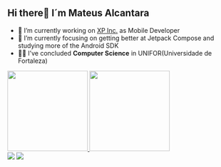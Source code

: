 ## Hi there👋 I´m Mateus Alcantara
- 🔭 I’m currently working on <a href = "https://www.linkedin.com/company/xpinc/mycompany/">XP Inc.<a/> as Mobile Developer
- 📖 I’m currently focusing on getting better at Jetpack Compose and studying more of the Android SDK
- 👨‍🎓 I’ve concluded <b>Computer Science</b> in UNIFOR(Universidade de Fortaleza)
<div>
  <a href="https://github.com/mateusAlcantara-dv" />
  <img height="180em" src="https://github-readme-stats.vercel.app/api?username=mateusAlcantara-dv&show_icons=true&theme=dark&include_all_commits=true&count_private=true" />
  <img height="180em" src="https://github-readme-stats.vercel.app/api/top-langs/?username=mateusAlcantara-dv&layout=compact&langs_count=7&theme=dark" />
</div>

<div>
  <a href = "mailto:mateus.dv.alcantara@gmail.com"><img src="https://img.shields.io/badge/-Gmail-%23333?style=for-the-badge&logo=gmail&logoColor=white" target="_blank"></a>
  <a href="https://www.linkedin.com/in/mateus-alcantara-dv/" target="_blank"><img src="https://img.shields.io/badge/-LinkedIn-%230077B5?style=for-the-badge&logo=linkedin&logoColor=white" target="_blank"></a>  
</div>
